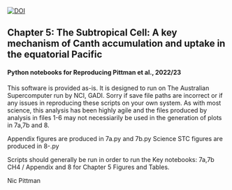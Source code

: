 [![DOI](https://zenodo.org/badge/362647744.svg)](https://zenodo.org/badge/latestdoi/362647744)

## Chapter 5: The Subtropical Cell: A key mechanism of Canth accumulation and uptake in the equatorial Pacific
#### Python notebooks for Reproducing Pittman et al., 2022/23 

This software is provided as-is. It is designed to run on The Australian Supercomputer run by NCI, GADI. Sorry if save file paths are incorrect or if any issues in reproducing these scripts on your own system. As with most science, this analysis has been highly agile and the files produced by analysis in files 1-6 may not necessiarily be used in the generation of plots in 7a,7b and 8.

Appendix figures are produced in 7a.py and 7b.py
Science STC figures are produced in 8-.py

Scripts should generally be run in order to run the Key notebooks: 7a,7b CH4 / Appendix and 8 for Chapter 5 Figures and Tables.


Nic Pittman
